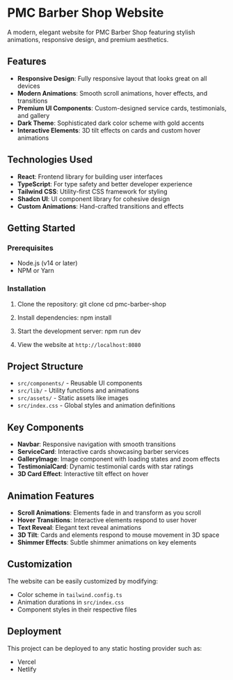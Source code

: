# PMC Barber Shop Website

A modern, elegant website for PMC Barber Shop featuring stylish animations, responsive design, and premium aesthetics.

## Features

- **Responsive Design**: Fully responsive layout that looks great on all devices
- **Modern Animations**: Smooth scroll animations, hover effects, and transitions
- **Premium UI Components**: Custom-designed service cards, testimonials, and gallery
- **Dark Theme**: Sophisticated dark color scheme with gold accents
- **Interactive Elements**: 3D tilt effects on cards and custom hover animations

## Technologies Used

- **React**: Frontend library for building user interfaces
- **TypeScript**: For type safety and better developer experience
- **Tailwind CSS**: Utility-first CSS framework for styling
- **Shadcn UI**: UI component library for cohesive design
- **Custom Animations**: Hand-crafted transitions and effects

## Getting Started

### Prerequisites

- Node.js (v14 or later)
- NPM or Yarn

### Installation

1. Clone the repository:
git clone <repository-url> cd pmc-barber-shop


2. Install dependencies:
npm install


3. Start the development server:
npm run dev


4. View the website at `http://localhost:8080`

## Project Structure

- `src/components/` - Reusable UI components
- `src/lib/` - Utility functions and animations
- `src/assets/` - Static assets like images
- `src/index.css` - Global styles and animation definitions

## Key Components

- **Navbar**: Responsive navigation with smooth transitions
- **ServiceCard**: Interactive cards showcasing barber services
- **GalleryImage**: Image component with loading states and zoom effects
- **TestimonialCard**: Dynamic testimonial cards with star ratings
- **3D Card Effect**: Interactive tilt effect on hover

## Animation Features

- **Scroll Animations**: Elements fade in and transform as you scroll
- **Hover Transitions**: Interactive elements respond to user hover
- **Text Reveal**: Elegant text reveal animations
- **3D Tilt**: Cards and elements respond to mouse movement in 3D space
- **Shimmer Effects**: Subtle shimmer animations on key elements

## Customization

The website can be easily customized by modifying:
- Color scheme in `tailwind.config.ts`
- Animation durations in `src/index.css`
- Component styles in their respective files

## Deployment

This project can be deployed to any static hosting provider such as:
- Vercel
- Netlify

